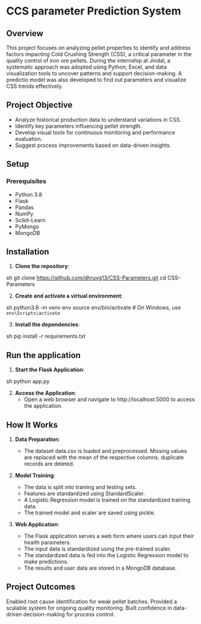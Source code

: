 # CCS parameter Prediction System

## Overview

This project focuses on analyzing pellet properties to identify and address factors impacting Cold Crushing Strength (CSS), a critical parameter in the quality control of iron ore pellets. During the internship at Jindal, a systematic approach was adopted using Python, Excel, and data visualization tools to uncover patterns and support decision-making. A predictio model was also developed to find out parameters and visualize CSS trends effectively.

## Project Objective

- Analyze historical production data to understand variations in CSS.
- Identify key parameters influencing pellet strength.
- Develop visual tools for continuous monitoring and performance evaluation.
- Suggest process improvements based on data-driven insights.

## Setup

### Prerequisites

- Python 3.8
- Flask
- Pandas
- NumPy
- Scikit-Learn
- PyMongo
- MongoDB

## Installation
1. **Clone the repository**:
    
sh
    git clone https://github.com/dhruvg13/CSS-Parameters.git
    cd CSS-Parameters


2. **Create and activate a virtual environment**:
    
sh
    python3.8 -m venv env
    source env/bin/activate  # On Windows, use `env\Scripts\activate`


3. **Install the dependencies**:
    
sh
    pip install -r requirements.txt


## Run the application

1. **Start the Flask Application**:
    
sh
    python app.py


2. **Access the Application**:
    - Open a web browser and navigate to http://localhost:5000 to access the application.

## How It Works
1. **Data Preparation**:
    - The dataset data.csv is loaded and preprocessed. Missing values are replaced with the mean of the respective columns. duplicate records are deleted.


2. **Model Training**:
    - The data is split into training and testing sets.
    - Features are standardized using StandardScaler.
    - A Logistic Regression model is trained on the standardized training data.
    - The trained model and scaler are saved using pickle.

3. **Web Application**:
   - The Flask application serves a web form where users can input their health parameters.
   - The input data is standardized using the pre-trained scaler.
   - The standardized data is fed into the Logistic Regression model to make predictions.
   - The results and user data are stored in a MongoDB database.

##  Project Outcomes
Enabled root cause identification for weak pellet batches.
Provided a scalable system for ongoing quality monitoring.
Built confidence in data-driven decision-making for process control.
